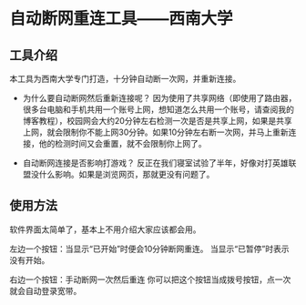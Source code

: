 # 自动断网重连工具——西南大学

## 工具介绍
本工具为西南大学专门打造，十分钟自动断一次网，并重新连接。

- 为什么要自动断网然后重新连接呢？
因为使用了共享网络（即使用了路由器，很多台电脑和手机共用一个账号上网，想知道怎么共用一个账号，请查阅我的博客教程），校园网会大约20分钟左右检测一次是否是共享上网，如果是共享上网，就会限制你不能上网30分钟。如果10分钟左右断一次网，并马上重新连接，他的检测时间又会重置，就不会限制你上网了。

- 自动断网连接是否影响打游戏？
反正在我们寝室试验了半年，好像对打英雄联盟没什么影响。如果是浏览网页，那就更没有问题了。

## 使用方法
软件界面太简单了，基本上不用介绍大家应该都会用。

左边一个按钮：当显示“已开始”时便会10分钟断网重连。
			  当显示“已暂停”时表示没有开始。

右边一个按钮：手动断网一次然后重连
			  你可以把这个按钮当成拨号按钮，点一次就会自动登录宽带。
